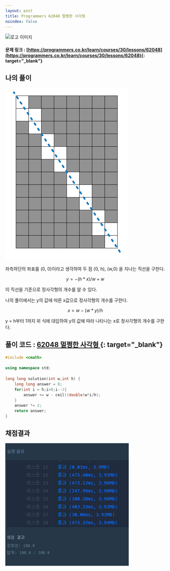 ```yaml
---
layout: post
title: Programmers 62048 멀쩡한 사각형
noindex: false
---
```


![로고 이미지](https://s3.ap-northeast-2.amazonaws.com/grepp-cloudfront/programmers_imgs/design/logo.jpg)

#### 문제 링크 : [https://programmers.co.kr/learn/courses/30/lessons/62048](https://programmers.co.kr/learn/courses/30/lessons/62048){: target="_blank"}


## 나의 풀이

![image](\algorithm\img\62048_img.PNG)

좌측하단의 좌표를 (0, 0)이라고 생각하여 두 점 (0, h), (w,0) 을 지나는 직선을 구한다.

$$ y = - (h*x) / w + w $$ 

이 직선을 기준으로 정사각형의 개수를 알 수 있다.

나의 풀이에서는 y의 값에 따른 x값으로 정사각형의 개수를 구한다.

$$ x = w - (w*y)/h $$

y = h부터 1까지 위 식에 대입하여 y의 값에 따라 나타나는 x로 정사각형의 개수를 구한다.



## 풀이 코드 : [62048 멀쩡한 사각형 ](https://github.com/sun-pyo/algorithm/blob/main/programmers/%EB%A9%80%EC%A9%A1%ED%95%9C%EC%82%AC%EA%B0%81%ED%98%95.cpp){: target="_blank"}

```c++
#include <cmath>

using namespace std;

long long solution(int w,int h) {
    long long answer = 0;
    for(int i = h;i>0;i--){
        answer += w - ceil((double)w*i/h);
    }
    answer *= 2;
    return answer;
}
```





## 채점결과

![42587priter](\algorithm\img\62048.PNG)
